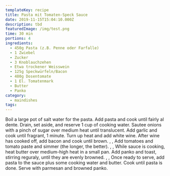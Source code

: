 ```yaml
---
templateKey: recipe
title: Pasta mit Tomaten-Speck Sauce
date: 2019-11-15T15:04:10.000Z
description: tbd
featuredImage: /img/test.png
time: 30 min
portions: 4
ingredients:
  - 450g Pasta (z.B. Penne oder Farfalle)
  - 1 Zwiebel
  - Zucker
  - 3 Knoblauchzehen
  - Etwa trockener Weisswein
  - 125g Speckwürfeln/Bacon
  - 480g Dosentomate
  - 1 El. Tomatenmark
  - Butter
  - Panko
category:
  - maindishes
tags:
---
```


Boil a large pot of salt water for the pasta. Add pasta and cook until fairly al dente. Drain, set aside, and reserve 1 cup of cooking water. Sautee onions with a pinch of sugar over medium heat until translucent. Add garlic and cook until fragrant, 1 minute. Turn up heat and add white wine. After wine has cooked off, add bacon and cook until brown. , , Add tomatoes and tomato paste and simmer (the longer, the better). , , While sauce is cooking, heat butter over medium-high heat in a small pan. Add panko and toast, stirring reguraly, until they are evenly browned. , , Once ready to serve, add pasta to the sauce plus some cooking water and butter. Cook until pasta is done. Serve with parmesan and browned panko.
